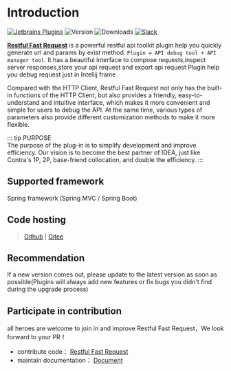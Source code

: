 # Introduction
[![Jetbrains Plugins][plugin-img]][plugin]
![Version](https://img.shields.io/jetbrains/plugin/v/16988?logo=IntelliJ%20IDEA)
![Downloads](https://img.shields.io/jetbrains/plugin/d/16988?color=FE2857)
[![Slack](https://img.shields.io/badge/Slack-%23Fast--Request-DD1265)](https://fastrequest.slack.com)

[**Restful Fast Request**](https://plugins.jetbrains.com/plugin/16988-fast-request) is a powerful restful api toolkit plugin help you quickly generate url and params by exist method.
`Plugin = API debug tool + API manager tool`. It has a beautiful interface to compose requests,inspect server responses,store your api request and export api request
Plugin help you debug request just in Intellij frame

Compared with the HTTP Client, Restful Fast Request not only has the built-in functions of the HTTP Client, but also
provides a friendly, easy-to-understand and intuitive interface, which makes it more convenient and simple for users to
debug the API. At the same time, various types of parameters also provide different customization methods to make it
more flexible.

::: tip PURPOSE  
The purpose of the plug-in is to simplify development and improve efficiency. Our vision is to become the best partner of IDEA, just like Contra's 1P, 2P, base-friend collocation, and double the efficiency.
:::


## Supported framework
Spring framework (Spring MVC / Spring Boot)


## Code hosting
> [Github](https://github.com/kings1990/fast-request) | [Gitee](https://gitee.com/kings/fast-request)

## Recommendation
If a new version comes out, please update to the latest version as soon as possible(Plugins will always add new features or fix bugs you didn't find during the upgrade process)

## Participate in contribution
all heroes are welcome to join in and improve Restful Fast Request，We look forward to your PR！
* contribute code： [Restful Fast Request](https://github.com/kings1990/fast-request)
* maintain documentation： [Document](https://github.com/kings1990/restful-fast-request-doc)



[plugin]: https://plugins.jetbrains.com/plugin/16988
[plugin-img]: https://img.shields.io/badge/plugin-FastRequest-x.svg?logo=IntelliJ%20IDEA